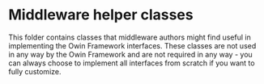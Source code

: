 ﻿# Middleware helper classes

This folder contains classes that middleware authors might find useful in implementing
the Owin Framework interfaces. These classes are not used in any way by the Owin Framework
and are not required in any way - you can always choose to implement all interfaces
from scratch if you want to fully customize.